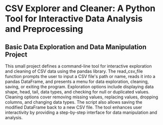 # CSV Explorer and Cleaner: A Python Tool for Interactive Data Analysis and Preprocessing

## Basic Data Exploration and Data Manipulation Project

This small project defines a command-line tool for interactive exploration and cleaning of CSV data using the pandas library. The read_csv_file function prompts the user to input a CSV file's path or name, reads it into a pandas DataFrame, and presents a menu for data exploration, cleaning, saving, or exiting the program. Exploration options include displaying data shape, head, tail, data types, and checking for null or duplicated values. Cleaning options cover removing missing values, replacing values, dropping columns, and changing data types. The script also allows saving the modified DataFrame back to a new CSV file. The tool enhances user interactivity by providing a step-by-step interface for data manipulation and analysis.
